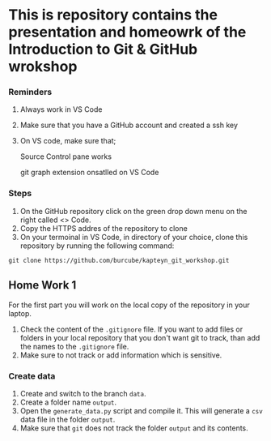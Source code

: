 # This is repository contains the presentation and homeowrk of the Introduction to Git & GitHub wrokshop 

### Reminders
1) Always work in VS Code
2) Make sure that you have a GitHub account and created a ssh key
3) On VS code, make sure that;

    Source Control pane works 

    git graph extension onsatlled on VS Code

### Steps
1) On the GitHub repository click on the green drop down menu on the right called <> Code.
2) Copy the HTTPS addres of the repository to clone
3) On your termoinal in VS Code, in directory of your choice, clone this repository by running the following command:

`git clone https://github.com/burcube/kapteyn_git_workshop.git`

## Home Work 1

For the first part you will work on the local copy of the repository in your laptop.

1) Check the content of the `.gitignore` file. If you want to add files or folders in your local repository that you don't want git to track, than add the names to the `.gitignore` file.
2) Make sure to not track or add information which is sensitive.

### Create data

1) Create and switch to the branch `data`.
2) Create a folder name `output`. 
3) Open the `generate_data.py` script and compile it. This will generate a `csv` data file in the folder `output`. 
3) Make sure that `git` does not track the folder `output` and its contents.






